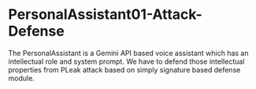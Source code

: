 # PersonalAssistant01-Attack-Defense
The PersonalAssistant is a Gemini API based voice assistant which has an intellectual role and system prompt. We have to defend those intellectual properties from PLeak attack based on simply signature based defense module.
